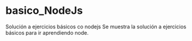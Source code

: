 # basico_NodeJs
Solución a ejercicios básicos co nodejs 
Se muestra la solución a ejercicios básicos para ir aprendiendo node.
